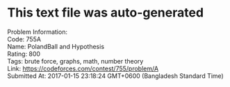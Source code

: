 # This text file was auto-generated  
  
Problem Information:  
Code: 755A  
Name: PolandBall and Hypothesis  
Rating: 800  
Tags: brute force, graphs, math, number theory  
Link: https://codeforces.com/contest/755/problem/A  
Submitted At: 2017-01-15 23:18:24 GMT+0600 (Bangladesh Standard Time)  
